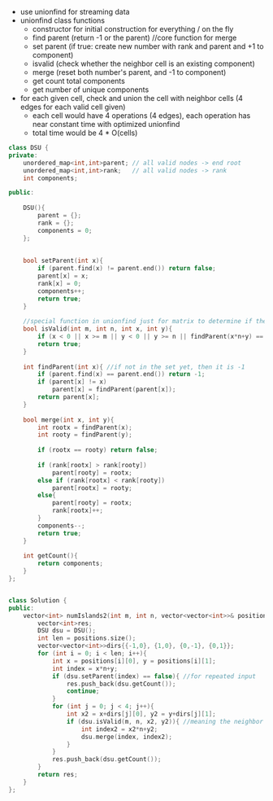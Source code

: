 - use unionfind for streaming data
- unionfind class functions
    - constructor for initial construction for everything / on the fly
    - find parent (return -1 or the parent) //core function for merge
    - set parent (if true: create new number with rank and parent and +1 to component)
    - isvalid (check whether the neighbor cell is an existing component)
    - merge (reset both number's parent, and -1 to component) 
    - get count total components
    - get number of unique components
- for each given cell, check and union the cell with neighbor cells (4 edges for each valid cell given)
    - each cell would have 4 operations (4 edges), each operation has near constant time with optimized unionfind
    - total time would be 4 * O(cells)

```cpp
class DSU {
private:
    unordered_map<int,int>parent; // all valid nodes -> end root
    unordered_map<int,int>rank;   // all valid nodes -> rank
    int components;

public:
    
    DSU(){
        parent = {};
        rank = {};
        components = 0;
    };
    
    
    bool setParent(int x){
        if (parent.find(x) != parent.end()) return false;
        parent[x] = x;
        rank[x] = 0;
        components++;
        return true;
    }
    
    //special function in unionfind just for matrix to determine if the cell can be merged
    bool isValid(int m, int n, int x, int y){
        if (x < 0 || x >= m || y < 0 || y >= n || findParent(x*n+y) == -1) return false;
        return true;
    }
    
    int findParent(int x){ //if not in the set yet, then it is -1
        if (parent.find(x) == parent.end()) return -1;
        if (parent[x] != x)
            parent[x] = findParent(parent[x]);
        return parent[x];
    }
    
    bool merge(int x, int y){
        int rootx = findParent(x);
        int rooty = findParent(y);
        
        if (rootx == rooty) return false; 
        
        if (rank[rootx] > rank[rooty])
            parent[rooty] = rootx;
        else if (rank[rootx] < rank[rooty])
            parent[rootx] = rooty;
        else{
            parent[rooty] = rootx;
            rank[rootx]++;
        }
        components--;
        return true; 
    }
    
    int getCount(){ 
        return components;
    }
};


class Solution {
public:
    vector<int> numIslands2(int m, int n, vector<vector<int>>& positions) {
        vector<int>res;
        DSU dsu = DSU();
        int len = positions.size();
        vector<vector<int>>dirs{{-1,0}, {1,0}, {0,-1}, {0,1}};
        for (int i = 0; i < len; i++){
            int x = positions[i][0], y = positions[i][1];
            int index = x*n+y;
            if (dsu.setParent(index) == false){ //for repeated input
                res.push_back(dsu.getCount());
                continue;
            }
            for (int j = 0; j < 4; j++){ 
                int x2 = x+dirs[j][0], y2 = y+dirs[j][1];
                if (dsu.isValid(m, n, x2, y2)){ //meaning the neighbor cell is a land and can be merged
                    int index2 = x2*n+y2;
                    dsu.merge(index, index2);
                }
            }
            res.push_back(dsu.getCount());
        }
        return res;
    }
};
```
